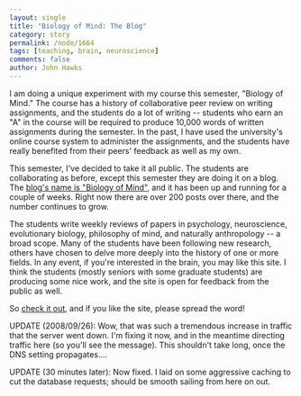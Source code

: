```yaml
---
layout: single 
title: "Biology of Mind: The Blog" 
category: story
permalink: /node/1664
tags: [teaching, brain, neuroscience] 
comments: false 
author: John Hawks 
---
```



I am doing a unique experiment with my course this semester, "Biology of Mind." The course has a history of collaborative peer review on writing assignments, and the students do a lot of writing -- students who earn an "A" in the course will be required to produce 10,000 words of written assignments during the semester. In the past, I have used the university's online course system to administer the assignments, and the students have really benefited from their peers' feedback as well as my own. 

This semester, I've decided to take it all public. The students are collaborating as before, except this semester they are doing it on a blog. The <a href="http://biologyofmind.johnhawks.net/">blog's name is "Biology of Mind"</a>, and it has been up and running for a couple of weeks. Right now there are over 200 posts over there, and the number continues to grow. 

The students write weekly reviews of papers in psychology, neuroscience, evolutionary biology, philosophy of mind, and naturally anthropology -- a broad scope. Many of the students have been following new research, others have chosen to delve more deeply into the history of one or more fields. In any event, if you're interested in the brain, you may like this site. I think the students (mostly seniors with some graduate students) are producing some nice work, and the site is open for feedback from the public as well. 

So <a href="http://biologyofmind.johnhawks.net/">check it out</a>, and if you like the site, please spread the word!

UPDATE (2008/09/26): Wow, that was such a tremendous increase in traffic that the server went down. I'm fixing it now, and in the meantime directing traffic here (so you'll see the message). This shouldn't take long, once the DNS setting propagates....

UPDATE (30 minutes later): Now fixed. I laid on some aggressive caching to cut the database requests; should be smooth sailing from here on out. 

